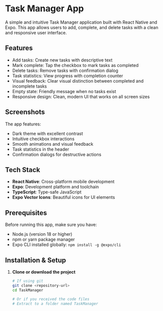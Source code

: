 # Task Manager App

A simple and intuitive Task Manager application built with React Native and Expo. This app allows users to add, complete, and delete tasks with a clean and responsive user interface.

## Features

- Add tasks: Create new tasks with descriptive text
- Mark complete: Tap the checkbox to mark tasks as completed
- Delete tasks: Remove tasks with confirmation dialog
- Task statistics: View progress with completion counter
- Visual feedback: Clear visual distinction between completed and incomplete tasks
- Empty state: Friendly message when no tasks exist
- Responsive design: Clean, modern UI that works on all screen sizes

## Screenshots

The app features:
- Dark theme with excellent contrast
- Intuitive checkbox interactions
- Smooth animations and visual feedback
- Task statistics in the header
- Confirmation dialogs for destructive actions

## Tech Stack

- **React Native**: Cross-platform mobile development
- **Expo**: Development platform and toolchain
- **TypeScript**: Type-safe JavaScript
- **Expo Vector Icons**: Beautiful icons for UI elements

## Prerequisites

Before running this app, make sure you have:

- Node.js (version 18 or higher)
- npm or yarn package manager
- Expo CLI installed globally: `npm install -g @expo/cli`

## Installation & Setup

1. **Clone or download the project**
   ```bash
   # If using git
   git clone <repository-url>
   cd TaskManager
   
   # Or if you received the code files
   # Extract to a folder named TaskManager